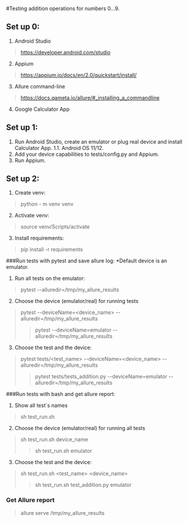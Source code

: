 #Testing addition operations for numbers 0...9.

## Set up 0:
1. Android Studio
> https://developer.android.com/studio
2. Appium
> https://appium.io/docs/en/2.0/quickstart/install/
3. Allure command-line 
> https://docs.qameta.io/allure/#_installing_a_commandline
4. Google Calculator App

## Set up 1:
1. Run Android Studio, create an emulator or plug real device and install Calculator App.
   1.1. Android OS 11/12. 
2. Add your device capabilities to tests/config.py and Appium.
3. Run Appium.

## Set up 2:
1. Create venv:
> python - m venv venv
2. Activate venv:
> source venv/Scripts/activate
3. Install requirements:
> pip install -r requirements

###Run tests with pytest and save allure log:
*Default device is an emulator.
1. Run all tests on the emulator:
> pytest  --alluredir=/tmp/my_allure_results
2. Choose the device (emulator/real) for running tests
> pytest --deviceName=<device_name> --alluredir=/tmp/my_allure_results
>>pytest --deviceName=emulator --alluredir=/tmp/my_allure_results
3. Choose the test and the device:
> pytest tests/<test_name> --deviceName=<device_name> --alluredir=/tmp/my_allure_results
>>pytest tests/tests_addition.py --deviceName=emulator --alluredir=/tmp/my_allure_results

###Run tests with bash and get allure report:
1. Show all test`s names
>sh test_run.sh 
2. Choose the device (emulator/real) for running all tests
>sh test_run.sh device_name
>>sh test_run.sh emulator
3. Choose the test and the device:
>sh test_run.sh <test_name> <device_name>
>>sh test_run.sh test_addition.py emulator

### Get Allure report
>allure serve /tmp/my_allure_results